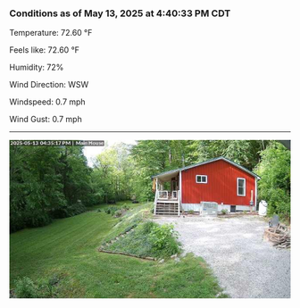 ### Conditions as of May 13, 2025 at 4:40:33 PM CDT 

Temperature: 72.60 &deg;F

Feels like: 72.60 &deg;F

Humidity: 72%

Wind Direction: WSW

Windspeed: 0.7 mph

Wind Gust: 0.7 mph

---

<img src="./images/latest.jpeg"/>

